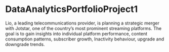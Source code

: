 # DataAnalyticsPortfolioProject1
Lio, a leading telecommunications provider, is planning a strategic merger with Jotstar, one of the country’s most prominent streaming platforms.  The goal is to gain insights into individual platform performance, content consumption patterns, subscriber growth, Inactivity behaviour, upgrade and downgrade trends.
